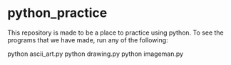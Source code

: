 # python_practice

This repository is made to be a place to practice using python. To see the programs that we have made, run any of the following:

python ascii_art.py
python drawing.py
python imageman.py